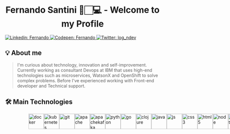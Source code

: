 <h1 align="center">Fernando Santini 🔭🏻‍💻 - Welcome to my Profile</h1>
<p>
    <a href="https://www.linkedin.com/in/fernando-r-682739124/" target="_blank">
        <img alt="Linkedin: Fernando" src="https://img.shields.io/badge/Linkedin-Profile-blue" />
    </a>
    <a href="https://codepen.io/Log-N" target="_blank">
        <img alt="Codepen: Fernando" src="https://img.shields.io/badge/Codepen-Profile-brightgreen" />
    </a>
  <a href="https://twitter.com/log_ndev" target="_blank">
    <img alt="Twitter: log_ndev" src="https://img.shields.io/twitter/follow/log_ndev.svg?style=social" />
  </a>
</p>

## 💡  About me

> I'm curious about technology, innovation and self-improvement. Currently working as consultant Devops at IBM that uses high-end technologies such as microservices, WatsonX and OpenShift to solve complex problems. Before I've experienced working with Front-end developer and Technical support.

## 🛠 Main Technologies

<div style="margin:auto;width:70%;display:flex;justify-content:space-between;align-items:center">
  <img title="Docker" alt="docker" src="https://cdn.jsdelivr.net/gh/devicons/devicon/icons/docker/docker-original.svg" width="50" height="50" />
  <img title="K8S" alt="kubernetes" src="https://cdn.jsdelivr.net/gh/devicons/devicon/icons/kubernetes/kubernetes-plain-wordmark.svg" width="50" height="50" />
  <img title="Git" alt="git" src="https://cdn.jsdelivr.net/gh/devicons/devicon/icons/git/git-original-wordmark.svg" width="50" height="50" />
  <img title="Apache" alt="apache" src="https://cdn.jsdelivr.net/gh/devicons/devicon/icons/apache/apache-line-wordmark.svg" width="50" height="50" />
  <img title="ApacheKafka" alt="apachekafka" src="https://cdn.jsdelivr.net/gh/devicons/devicon/icons/apachekafka/apachekafka-original-wordmark.svg" width="50" height="50" />
  <img title="Python" alt="python" src="https://cdn.jsdelivr.net/gh/devicons/devicon/icons/python/python-original.svg" width="50" height="50" />
  <img title="Go" alt="go" src="https://cdn.jsdelivr.net/gh/devicons/devicon/icons/go/go-original-wordmark.svg" width="50" height="50" />
  <img title="Clojure" alt="clojure" src="https://cdn.jsdelivr.net/gh/devicons/devicon/icons/clojure/clojure-line.svg" width="50" height="50" />
  <img title="Java" alt="java" src="https://cdn.jsdelivr.net/gh/devicons/devicon/icons/java/java-original.svg" width="50" height="50" />
  <img title="Javascript" alt="js" src="https://cdn.jsdelivr.net/gh/devicons/devicon/icons/javascript/javascript-plain.svg" width="50" height="50" />
  <img title="CSS3" alt="css3" src="https://cdn.jsdelivr.net/gh/devicons/devicon/icons/css3/css3-plain-wordmark.svg" width="50" height="50" />
  <img title="HTML5" alt="html5" src="https://cdn.jsdelivr.net/gh/devicons/devicon/icons/html5/html5-plain-wordmark.svg" width="50" height="50" />
  <img title="Node" alt="node" src="https://cdn.jsdelivr.net/gh/devicons/devicon/icons/nodejs/nodejs-original-wordmark.svg" width="50" height="50" />
  <img title="React" alt="react" src="https://cdn.jsdelivr.net/gh/devicons/devicon/icons/react/react-original.svg" width="50" height="50" />
  <img title="PostgreSQL" alt="psql" src="https://cdn.jsdelivr.net/gh/devicons/devicon/icons/postgresql/postgresql-original-wordmark.svg" width="50" height="50" />
  <img title="Elixir" alt="elixir" src="https://cdn.jsdelivr.net/gh/devicons/devicon/icons/elixir/elixir-original-wordmark.svg" width="50" height="50" />
  <img title="MSDOS" alt="msdos" src="https://cdn.jsdelivr.net/gh/devicons/devicon/icons/msdos/msdos-original.svg" width="50" height="50" />
  <img title="Bash" alt="bash" src="https://cdn.jsdelivr.net/gh/devicons/devicon/icons/bash/bash-original.svg" width="50" height="50" />
  <img title="Linux" alt="linux" src="https://cdn.jsdelivr.net/gh/devicons/devicon/icons/linux/linux-original.svg" width="50" height="50" />
  <img title="Rust" alt="rust" src="https://cdn.jsdelivr.net/gh/devicons/devicon/icons/rust/rust-line.svg" width="50" height="50" />
</div>

